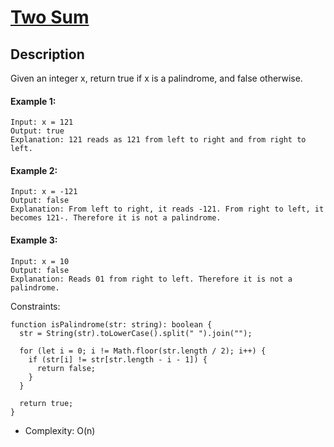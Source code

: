 # [Two Sum](https://leetcode.com/problems/two-sum/)

## Description

Given an integer x, return true if x is a palindrome, and false otherwise.

#### Example 1:

```
Input: x = 121
Output: true
Explanation: 121 reads as 121 from left to right and from right to left.
```

#### Example 2:

```
Input: x = -121
Output: false
Explanation: From left to right, it reads -121. From right to left, it becomes 121-. Therefore it is not a palindrome.
```

#### Example 3:

```
Input: x = 10
Output: false
Explanation: Reads 01 from right to left. Therefore it is not a palindrome.
```

Constraints:

```
function isPalindrome(str: string): boolean {
  str = String(str).toLowerCase().split(" ").join("");

  for (let i = 0; i != Math.floor(str.length / 2); i++) {
    if (str[i] != str[str.length - i - 1]) {
      return false;
    }
  }

  return true;
}
```

- Complexity: O(n)
